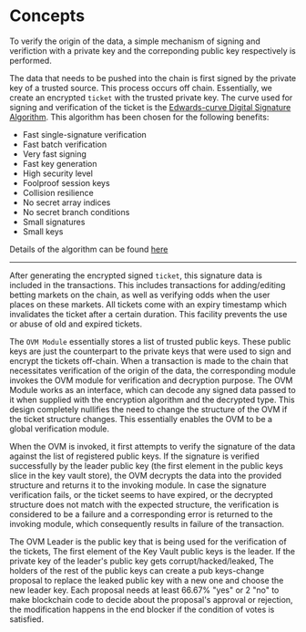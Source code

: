 # **Concepts**

To verify the origin of the data, a simple mechanism of signing and verifiction with a private key and the correponding public key respectively is performed.

The data that needs to be pushed into the chain is first signed by the private key of a trusted source. This process occurs off chain. Essentially, we create an encrypted `ticket` with the trusted private key. The curve used for signing and verification of the ticket is the [Edwards-curve Digital Signature Algorithm](https://en.wikipedia.org/wiki/EdDSA). This algorithm has been chosen for the following benefits:

- Fast single-signature verification
- Fast batch verification
- Very fast signing
- Fast key generation
- High security level
- Foolproof session keys
- Collision resilience
- No secret array indices
- No secret branch conditions
- Small signatures
- Small keys

Details of the algorithm can be found [here](https://ed25519.cr.yp.to/)

---

After generating the encrypted signed `ticket`, this signature data is included in the transactions. This includes transactions for adding/editing betting markets on the chain, as well as verifying odds when the user places on these markets. All tickets come with an expiry timestamp which invalidates the ticket after a certain duration. This facility prevents the use or abuse of old and expired tickets.

The `OVM Module` essentially stores a list of trusted public keys. These public keys are just the counterpart to the private keys that were used to sign and encrypt the tickets off-chain. When a transaction is made to the chain that necessitates verification of the origin of the data, the corresponding module invokes the OVM module for verification and decryption purpose. The OVM Module works as an interface, which can decode any signed data passed to it when supplied with the encryption algorithm and the decrypted type. This design completely nullifies the need to change the structure of the OVM if the ticket structure changes. This essentially enables the OVM to be a global verification module.

When the OVM is invoked, it first attempts to verify the signature of the data against the list of registered public keys. If the signature is verified successfully by the leader public key (the first element in the public keys slice in the key vault store), the OVM decrypts the data into the provided structure and returns it to the invoking module. In case the signature verification fails, or the ticket seems to have expired, or the decrypted structure does not match with the expected structure, the verification is considered to be a failure and a corresponding error is returned to the invoking module, which consequently results in failure of the transaction.

The OVM Leader is the public key that is being used for the verification of the tickets, The first element of the Key Vault public keys is the leader. If the private key of the leader's public key gets corrupt/hacked/leaked, The holders of the rest of the public keys can create a pub keys-change proposal to replace the leaked public key with a new one and choose the new leader key. Each proposal needs at least 66.67% "yes" or 2 "no" to make blockchain code to decide about the proposal's approval or rejection, the modification happens in the end blocker if the condition of votes is satisfied.
